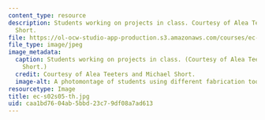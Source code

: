 ```yaml
---
content_type: resource
description: Students working on projects in class. Courtesy of Alea Teeters and Michael
  Short.
file: https://ol-ocw-studio-app-production.s3.amazonaws.com/courses/ec-s02-water-jet-technologies-spring-2005/caa1bd7604ab5bbd23c79df08a7ad613_ec-s02s05-th.jpg
file_type: image/jpeg
image_metadata:
  caption: Students working on projects in class. (Courtesy of Alea Teeters and Michael
    Short.)
  credit: Courtesy of Alea Teeters and Michael Short.
  image-alt: A photomontage of students using different fabrication tools.
resourcetype: Image
title: ec-s02s05-th.jpg
uid: caa1bd76-04ab-5bbd-23c7-9df08a7ad613
---
```

